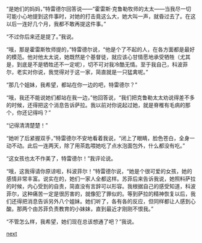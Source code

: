 
“是她们的妈妈，”特雷德尔回答说——“霍雷斯·克鲁勒牧师的太太——当我尽一切可能小心地提到这件事时，对她的打击竟这么大，她大叫一声，就昏过去了。在这以后一连好几个月，我都不敢再提这件事。”

“不过你后来还是提了。”我说。

“哦，那是霍雷斯牧师提的，”特雷德尔说，“他是个了不起的人，在各方面都是最好的模范。他对他太太说，她既然是个基督徒，就应该心甘情愿地承受牺牲（尤其是，到底是不是牺牲还不一定呢），切不可对我冷酷无情。至于我自己，科波菲尔，老实对你说，我觉得对于这一家，简直就是一只猛禽呢。”

“那几个姐妹，我希望，都站在你一边的吧，特雷德尔？”

“哦，我还不能说她们都站在我一边，”他回答说，“我们把克鲁勒太太劝说得差不多的时候，还得把这个消息告诉萨拉。我以前对你说起过她，就是脊椎有毛病的那个，你还记得吗？”

“记得清清楚楚！”

“她听了后紧握双手，”特雷德尔不安地看着我说，“闭上了眼睛，脸色苍白，全身一动不动。此后一连两天，除了用茶匙喂她吃了点水泡面包外，什么都没有吃。”

“这女孩也太不作美了，特雷德尔！”我评论说。

“哦，这我得请你原谅啦，科波菲尔！”特雷德尔说，“她是个很可爱的女孩，她的感情非常丰富。说实在的，她们一家人全都这样。苏菲后来告诉我说，她照料萨拉的时候，内心受到的自责，简直没有言辞可以形容。我根据自己的感受知道，科波菲尔，这种痛苦一定是很厉害的，就像犯了罪似的。等到萨拉的精神恢复以后，我们还得把消息告诉另外八个姐妹。她们听了，各有各的反应，但同样都让人感到心酸。那两个由苏菲负责教育的小妹妹，直到最近才刚刚不恨我。”

“不管怎么样，我希望，她们现在总该想通了吧？”我说。

[next](page522)